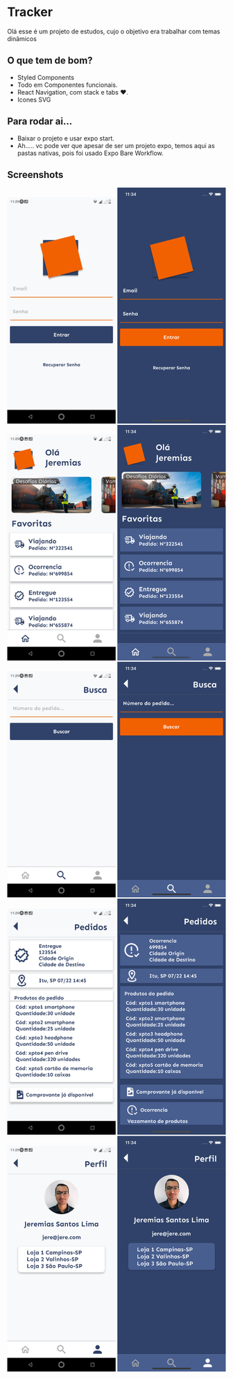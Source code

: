 # Tracker

Olá esse é um projeto de estudos, cujo o objetivo era trabalhar com temas dinâmicos

## O que tem de bom?

- Styled Components
- Todo em Componentes funcionais.
- React Navigation, com stack e tabs ❤️.
- Icones SVG

## Para rodar ai...
- Baixar o projeto e usar expo start.
- Ah..... vc pode ver que apesar de ser um projeto expo, temos aqui as pastas nativas, pois foi usado Expo Bare Workflow.

## Screenshots

<div>
    <img src="https://github.com/JereLima/tracker/blob/master/src/prints/loginWhite.jpeg" alt="loginWhite" width="250"/>
    <img src="https://github.com/JereLima/tracker/blob/master/src/prints/loginBlack.png" alt="loginBlack" width="250"/>
    <img src="https://github.com/JereLima/tracker/blob/master/src/prints/homeWhite.jpeg" alt="homeWhite" width="250"/>
    <img src="https://github.com/JereLima/tracker/blob/master/src/prints/homeBlack.png" alt="homeBlack" width="250"/>
    <img src="https://github.com/JereLima/tracker/blob/master/src/prints/searchWhite.jpeg" alt="searchWhite" width="250"/>
    <img src="https://github.com/JereLima/tracker/blob/master/src/prints/searchBlack.png" alt="searchBlack" width="250"/>
    <img src="https://github.com/JereLima/tracker/blob/master/src/prints/detailsWhite.jpeg" alt="detailsWhite" width="250"/>
    <img src="https://github.com/JereLima/tracker/blob/master/src/prints/detailsBlack.png" alt="detailsBlack" width="250"/>
    <img src="https://github.com/JereLima/tracker/blob/master/src/prints/profileWhite.jpeg" alt="profileWhite" width="250"/>
    <img src="https://github.com/JereLima/tracker/blob/master/src/prints/profileBlack.png" alt="profileBlack" width="250"/>
</div>
